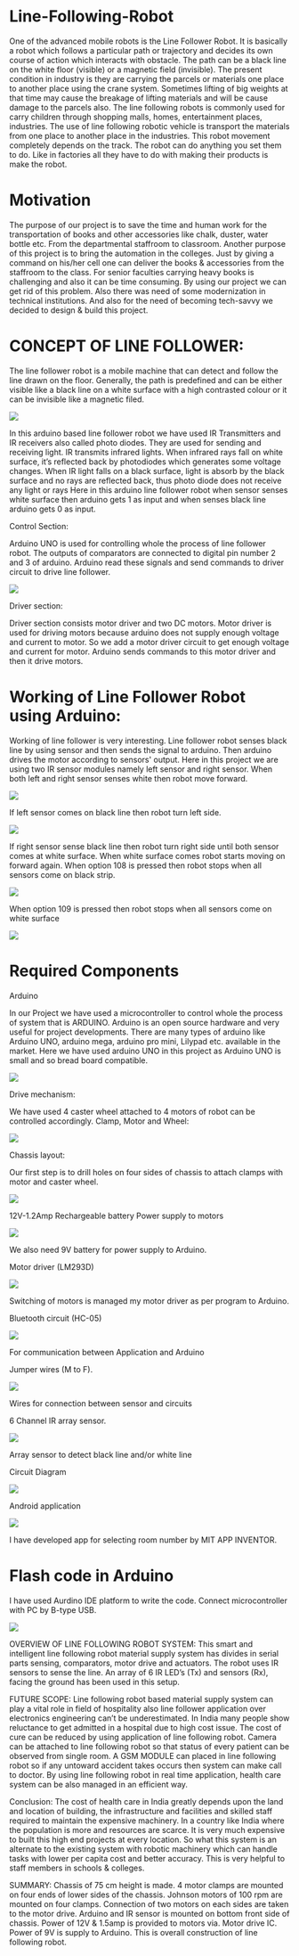 # Line-Following-Robot
One of the advanced mobile robots is the Line Follower Robot. It is basically a robot which follows a particular path or trajectory and decides its own course of action which interacts with obstacle. The path can be a black line on the white floor (visible) or a magnetic field (invisible). The present condition in industry is they are carrying the parcels or materials one place to another place using the crane system. Sometimes lifting of big weights at that time may cause the breakage of lifting materials and will be cause damage to the parcels also. The line following robots is commonly used for carry children through shopping malls, homes, entertainment places, industries. The use of line following robotic vehicle is transport the materials from one place to another place in the industries. This robot movement completely depends on the track. The robot can do anything you set them to do. Like in factories all they have to do with making their products is make the robot.

# Motivation
The purpose of our project is to save the time and human work for the transportation of books and other accessories like chalk, duster, water bottle etc. From the departmental staffroom to classroom. Another purpose of this project is to bring the automation in the colleges. Just by giving a command on his/her cell one can deliver the books & accessories from the staffroom to the class. For senior faculties carrying heavy books is challenging and also it can be time consuming. By using our project we can get rid of this problem. Also there was need of some modernization in technical institutions. And also for the need of becoming tech-savvy we decided to design & build this project.
 
 
# CONCEPT OF LINE FOLLOWER:
The line follower robot is a mobile machine that can detect and follow the line drawn on the floor. Generally, the path is predefined and can be either visible like a black line on a white surface with a high contrasted colour or it can be invisible like a magnetic filed.

![](1.JPG) 

In this arduino based line follower robot we have used IR Transmitters and IR receivers also called photo diodes. They are used for sending and receiving light. IR transmits infrared lights. When infrared rays fall on white surface, it’s reflected back by photodiodes which generates some voltage changes. When IR light falls on a black surface, light is absorb by the black surface and no rays are reflected back, thus photo diode does not receive any light or rays
Here in this arduino line follower robot when sensor senses white surface then arduino gets 1 as input and when senses black line arduino gets 0 as input.

Control Section:

Arduino UNO is used for controlling whole the process of line follower robot. The outputs of comparators are connected to digital pin number 2 and 3 of arduino. Arduino read these signals and send commands to driver circuit to drive line follower. 

![](2.JPG)

Driver section:

Driver section consists motor driver and two DC motors. Motor driver is used for driving motors because arduino does not supply enough voltage and current to motor. So we add a motor driver circuit to get enough voltage and current for motor. Arduino sends commands to this motor driver and then it drive motors.

# Working of Line Follower Robot using Arduino:

Working of line follower is very interesting. Line follower robot senses black line by using sensor and then sends the signal to arduino. Then arduino drives the motor according to sensors' output.
Here in this project we are using two IR sensor modules namely left sensor and right sensor. When both left and right sensor senses white then robot move forward.

![](3.JPG)

If left sensor comes on black line then robot turn left side.

![](4.JPG)

If right sensor sense black line then robot turn right side until both sensor comes at white surface. When white surface comes robot starts moving on forward again.
When option 108 is pressed then robot stops when all sensors come on black strip.

![](5.JPG)

When option 109 is pressed then robot stops when all sensors come on white surface

![](6.JPG)

# Required Components
Arduino

In our Project we have used a microcontroller to control whole the process of system that is ARDUINO. Arduino is an open source hardware and very useful for project developments. There are many types of arduino like Arduino UNO, arduino mega, arduino pro mini, Lilypad etc. available in the market. Here we have used arduino UNO in this project as Arduino UNO is small and so bread board compatible.

![](7.JPG)

Drive mechanism:

We have used 4 caster wheel attached to 4 motors of robot can be controlled accordingly. Clamp, Motor and Wheel:

![](8.JPG)

Chassis layout:

Our first step is to drill holes on four sides of chassis to attach clamps with motor and caster wheel.

![](9.JPG)

12V-1.2Amp Rechargeable battery
Power supply to motors

![](10.JPG)

We also need 9V battery for power supply to Arduino.

Motor driver (LM293D)

![](11.JPG)

Switching of motors is managed my   motor driver as per program to Arduino.

Bluetooth circuit (HC-05)

![](12.JPG)

For communication between Application and Arduino

Jumper wires (M to F).  

![](13.JPG)

Wires for connection between sensor and circuits

6 Channel IR array sensor.

![](14.JPG)

Array sensor to detect black line and/or white line

Circuit Diagram

![](15.JPG)

Android application

![](16.JPG)

I have developed app for selecting room number by MIT APP INVENTOR.

# Flash code in Arduino
I have used Aurdino IDE platform to write the code. Connect microcontroller with PC by B-type USB.

![](17.JPG)

OVERVIEW OF LINE FOLLOWING ROBOT SYSTEM:
This smart and intelligent line following robot material supply system has divides in serial parts sensing, comparators, motor drive and actuators. The robot uses IR sensors to sense the line. An array of 6 IR LED’s (Tx) and sensors (Rx), facing the ground has been used in this setup.

FUTURE SCOPE:
Line following robot based material supply system can play a vital role in field of hospitality also line follower application over electronics engineering can’t be underestimated. In India many people show reluctance to get admitted in a hospital due to high cost issue. The cost of cure can be reduced by using application of line following robot. Camera can be attached to line following robot so that status of every patient can be observed from single room. A GSM MODULE can placed in line following robot so if any untoward accident takes occurs then system can make call to doctor. By using line following robot in real time application, health care system can be also managed in an efficient way.         

Conclusion:
The cost of health care in India greatly depends upon the land and location of building, the infrastructure and facilities and skilled staff required to maintain the expensive machinery. In a country like India where the population is more and resources are scarce. It is very much expensive to built this high end projects at every location. So what this system is an alternate to the existing system with robotic machinery which can handle tasks with lower per capita cost and better accuracy. This is very helpful to staff members in schools & colleges.

SUMMARY:
Chassis of 75 cm height is made. 4 motor clamps are mounted on four ends of lower sides of the chassis.
Johnson motors of 100 rpm are mounted on four clamps.
Connection of two motors on each sides are taken to the motor drive. Arduino and IR sensor is mounted on bottom front side of chassis.
Power of 12V & 1.5amp is provided to motors via. Motor drive IC. Power of 9V is supply to Arduino.
This is overall construction of line following robot.

